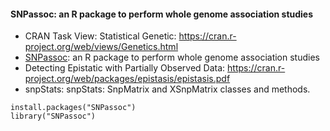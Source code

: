 #### SNPassoc: an R package to perform whole genome association studies

* CRAN Task View: Statistical Genetic: https://cran.r-project.org/web/views/Genetics.html
* [SNPassoc](https://cran.rstudio.com/web/packages/SNPassoc/SNPassoc.pdf): an R package to perform whole genome association studies
* Detecting Epistatic with Partially Observed Data: https://cran.r-project.org/web/packages/epistasis/epistasis.pdf
* snpStats: snpStats: SnpMatrix and XSnpMatrix classes and methods.

```
install.packages("SNPassoc")
library("SNPassoc")
```
